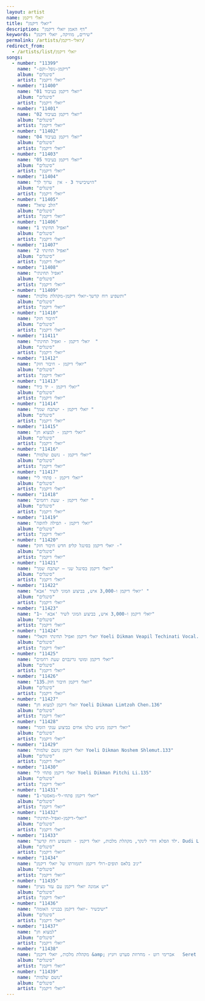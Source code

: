 ```yaml
---
layout: artist
name: יואלי דיקמן
title: "יואלי דיקמן"
description: "דף האמן יואלי דיקמן"
keywords: "שירים, מוזיקה, יואלי דיקמן"
permalink: /artists/יואלי-דיקמן/
redirect_from:
  - /artists/list/יואלי דיקמן
songs:
  - number: "11399"
    name: "-דיקמן-נופל-וקם"
    album: "סינגלים"
    artist: "יואלי דיקמן"
  - number: "11400"
    name: "01 יואלי דיקמן בעיבוד"
    album: "סינגלים"
    artist: "יואלי דיקמן"
  - number: "11401"
    name: "02 יואלי דיקמן בעיבוד"
    album: "סינגלים"
    artist: "יואלי דיקמן"
  - number: "11402"
    name: "04 יואלי דיקמן בעיבוד"
    album: "סינגלים"
    artist: "יואלי דיקמן"
  - number: "11403"
    name: "05 יואלי דיקמן בעיבוד"
    album: "סינגלים"
    artist: "יואלי דיקמן"
  - number: "11404"
    name: "הישיבישיר 3 - אין  ערוך לך"
    album: "סינגלים"
    artist: "יואלי דיקמן"
  - number: "11405"
    name: "הלב שואל"
    album: "סינגלים"
    artist: "יואלי דיקמן"
  - number: "11406"
    name: "ואפיל תחינתי 1"
    album: "סינגלים"
    artist: "יואלי דיקמן"
  - number: "11407"
    name: "ואפיל תחינתי 2"
    album: "סינגלים"
    artist: "יואלי דיקמן"
  - number: "11408"
    name: "ואפיל תחינתי"
    album: "סינגלים"
    artist: "יואלי דיקמן"
  - number: "11409"
    name: "ותשפיע רוח קדשך-יואלי דיקמן-מקהלת מלכות"
    album: "סינגלים"
    artist: "יואלי דיקמן"
  - number: "11410"
    name: "חיבור חזק"
    album: "סינגלים"
    artist: "יואלי דיקמן"
  - number: "11411"
    name: "יואלי דיקמן - ואפיל תחינתי  "
    album: "סינגלים"
    artist: "יואלי דיקמן"
  - number: "11412"
    name: "יואלי דיקמן - חיבור חזק"
    album: "סינגלים"
    artist: "יואלי דיקמן"
  - number: "11413"
    name: "יואלי דיקמן - יד ביד"
    album: "סינגלים"
    artist: "יואלי דיקמן"
  - number: "11414"
    name: "יואלי דיקמן - ישתבח שמך "
    album: "סינגלים"
    artist: "יואלי דיקמן"
  - number: "11415"
    name: "יואלי דיקמן - למצוא חן"
    album: "סינגלים"
    artist: "יואלי דיקמן"
  - number: "11416"
    name: "יואלי דיקמן - נושם שלמות"
    album: "סינגלים"
    artist: "יואלי דיקמן"
  - number: "11417"
    name: "יואלי דיקמן - פתחי לי"
    album: "סינגלים"
    artist: "יואלי דיקמן"
  - number: "11418"
    name: "יואלי דיקמן - שעת רחמים "
    album: "סינגלים"
    artist: "יואלי דיקמן"
  - number: "11419"
    name: "יואלי דיקמן - תפילה לחופה"
    album: "סינגלים"
    artist: "יואלי דיקמן"
  - number: "11420"
    name: "יואלי דיקמן בסינגל קליפ חדש חיבור חזק -"
    album: "סינגלים"
    artist: "יואלי דיקמן"
  - number: "11421"
    name: "יואלי דיקמן בסינגל שני – ישתבח שמך"
    album: "סינגלים"
    artist: "יואלי דיקמן"
  - number: "11422"
    name: "יואלי דיקמן ו-3,000 איש, בביצוע המוני לשיר 'אבא' "
    album: "סינגלים"
    artist: "יואלי דיקמן"
  - number: "11423"
    name: "יואלי דיקמן ו-3,000 איש, בביצוע המוני לשיר 'אבא' ~1"
    album: "סינגלים"
    artist: "יואלי דיקמן"
  - number: "11424"
    name: "יואלי דיקמן ואפיל תחינתי ווקאלי Yoeli Dikman Veapil Techinati Vocal.136"
    album: "סינגלים"
    artist: "יואלי דיקמן"
  - number: "11425"
    name: "יואלי דיקמן ומוטי גרינבוים שעת רחמים"
    album: "סינגלים"
    artist: "יואלי דיקמן"
  - number: "11426"
    name: "יואלי דיקמן חיבור חזק.135"
    album: "סינגלים"
    artist: "יואלי דיקמן"
  - number: "11427"
    name: "יואלי דיקמן למצוא חן Yoeli Dikman Limtzoh Chen.136"
    album: "סינגלים"
    artist: "יואלי דיקמן"
  - number: "11428"
    name: "יואלי דיקמן מגיש כולנו אחים בביצוע ענקי הזמר"
    album: "סינגלים"
    artist: "יואלי דיקמן"
  - number: "11429"
    name: "יואלי דיקמן נושם שלמות Yoeli Dikman Noshem Shlemut.133"
    album: "סינגלים"
    artist: "יואלי דיקמן"
  - number: "11430"
    name: "יואלי דיקמן פתחי לי Yoeli Dikman Pitchi Li.135"
    album: "סינגלים"
    artist: "יואלי דיקמן"
  - number: "11431"
    name: "יואלי דיקמן פתחי-לי-מאסטר-1"
    album: "סינגלים"
    artist: "יואלי דיקמן"
  - number: "11432"
    name: "יואלי-דיקמן-ואפיל-תחינתי"
    album: "סינגלים"
    artist: "יואלי דיקמן"
  - number: "11433"
    name: "ילד הפלא דודי לינקר, מקהלת מלכות, יואלי דיקמן - ותשפיע רוח קדשך. Dudi Linker"
    album: "סינגלים"
    artist: "יואלי דיקמן"
  - number: "11434"
    name: "יניב בלאס תופים-רולי דיקמן ותזמורתו של יואלי דיקמן"
    album: "סינגלים"
    artist: "יואלי דיקמן"
  - number: "11435"
    name: "יש אמונה יואלי דיקמן עם עזר מציון"
    album: "סינגלים"
    artist: "יואלי דיקמן"
  - number: "11436"
    name: "ישיבשיר -יואלי דיקמן בבנייני האומה"
    album: "סינגלים"
    artist: "יואלי דיקמן"
  - number: "11437"
    name: "למצוא חן"
    album: "סינגלים"
    artist: "יואלי דיקמן"
  - number: "11438"
    name: "מקהלת מלכות, יואלי דיקמן &amp; אברימי רוט - מחרוזת סערט ויזניץ   Seret Vizhnitz Medley (64  kbps)"
    album: "סינגלים"
    artist: "יואלי דיקמן"
  - number: "11439"
    name: "נושם שלמות"
    album: "סינגלים"
    artist: "יואלי דיקמן"
---
```

